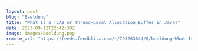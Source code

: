 ```yaml
---
layout: post
blog: "Baeldung"
title: "What Is a TLAB or Thread-Local Allocation Buffer in Java?"
date: 2023-09-12T22:42:39Z
image: images/baeldung.png
remote_url: "https://feeds.feedblitz.com/~/793263644/0/baeldung~What-Is-a-TLAB-or-ThreadLocal-Allocation-Buffer-in-Java"
---
```

